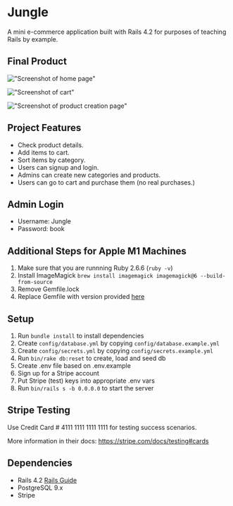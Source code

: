 # Jungle

A mini e-commerce application built with Rails 4.2 for purposes of teaching Rails by example.

## Final Product

!["Screenshot of home page"](https://github.com/pax-n/tweeter/blob/master/public/images/homepage.png)

!["Screenshot of cart"](https://github.com/pax-n/tweeter/blob/master/public/images/cart.png)

!["Screenshot of product creation page"](https://github.com/pax-n/tweeter/blob/master/public/images/newproduct.png)

## Project Features

- Check product details.
- Add items to cart.
- Sort items by category.
- Users can signup and login.
- Admins can create new categories and products.
- Users can go to cart and purchase them (no real purchases.)

## Admin Login

- Username: Jungle
- Password: book

## Additional Steps for Apple M1 Machines

1. Make sure that you are runnning Ruby 2.6.6 (`ruby -v`)
1. Install ImageMagick `brew install imagemagick imagemagick@6 --build-from-source`
1. Remove Gemfile.lock
1. Replace Gemfile with version provided [here](https://gist.githubusercontent.com/FrancisBourgouin/831795ae12c4704687a0c2496d91a727/raw/ce8e2104f725f43e56650d404169c7b11c33a5c5/Gemfile)

## Setup

1. Run `bundle install` to install dependencies
2. Create `config/database.yml` by copying `config/database.example.yml`
3. Create `config/secrets.yml` by copying `config/secrets.example.yml`
4. Run `bin/rake db:reset` to create, load and seed db
5. Create .env file based on .env.example
6. Sign up for a Stripe account
7. Put Stripe (test) keys into appropriate .env vars
8. Run `bin/rails s -b 0.0.0.0` to start the server

## Stripe Testing

Use Credit Card # 4111 1111 1111 1111 for testing success scenarios.

More information in their docs: <https://stripe.com/docs/testing#cards>

## Dependencies

- Rails 4.2 [Rails Guide](http://guides.rubyonrails.org/v4.2/)
- PostgreSQL 9.x
- Stripe
